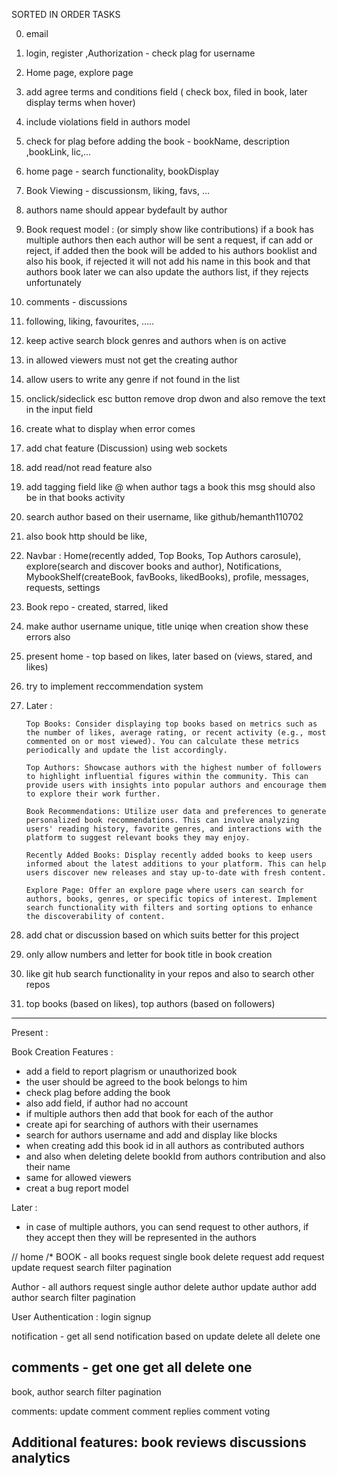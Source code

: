 SORTED IN ORDER TASKS 

00) email
01) login, register ,Authorization - check plag for username
1) Home page, explore page
2) add agree terms and conditions field ( check box, filed in book, later display terms when hover)
3) include violations field in authors model
4) check for plag before adding the book - bookName, description ,bookLink, lic,...
5) home page - search functionality, bookDisplay
6) Book Viewing - discussionsm, liking, favs, ...
7) authors name should appear bydefault by author
8) Book request model : (or simply show like contributions)
    if a book has multiple authors then each author will be sent a request, if can add or reject, if added then the book will be added to his authors booklist and also his  book, if rejected it will not add his name in this book and that authors book 
    later we can also update the authors list, if they rejects unfortunately
9) comments - discussions
10) following, liking, favourites, .....
11) keep active search block genres and authors when is on active
12) in allowed viewers must not get the creating author
13) allow users to write any genre if not found in the list
14) onclick/sideclick esc button remove drop dwon and also remove the text in the input field
15) create what to display when error comes
16) add chat feature (Discussion) using web sockets
17) add read/not read feature also
18) add tagging field like @ when author tags a book this msg should also be in that books activity
19) search author based on their username, like github/hemanth110702
20) also book http should be like, 
21) Navbar : Home(recently added, Top Books, Top Authors carosule), explore(search and discover books and author), Notifications, MybookShelf(createBook, favBooks, likedBooks), profile, messages, requests, settings
22) Book repo - created, starred, liked
23) make author username unique, title uniqe when creation show these errors also
24) present home - top based on likes, later based on (views, stared, and likes)
25) try to implement reccommendation system
26) Later :

        Top Books: Consider displaying top books based on metrics such as the number of likes, average rating, or recent activity (e.g., most commented on or most viewed). You can calculate these metrics periodically and update the list accordingly.

        Top Authors: Showcase authors with the highest number of followers to highlight influential figures within the community. This can provide users with insights into popular authors and encourage them to explore their work further.

        Book Recommendations: Utilize user data and preferences to generate personalized book recommendations. This can involve analyzing users' reading history, favorite genres, and interactions with the platform to suggest relevant books they may enjoy.

        Recently Added Books: Display recently added books to keep users informed about the latest additions to your platform. This can help users discover new releases and stay up-to-date with fresh content.

        Explore Page: Offer an explore page where users can search for authors, books, genres, or specific topics of interest. Implement search functionality with filters and sorting options to enhance the discoverability of content.
27) add chat or discussion based on which suits better for this project
28) only allow numbers and letter for book title in book creation
29) like git hub search functionality in your repos and also to search other repos
30) top books (based on likes), top authors (based on followers)

--------------------------------------------------------------
Present :

 Book Creation Features : 
  - add a field to report plagrism or unauthorized book
  - the user should be agreed to the book belongs to him
  - check plag before adding the book
  - also add field, if author had no account
  - if multiple authors then add that book for each of the author
  - create api for searching of authors with their usernames
  - search for authors username and add and display like blocks
  - when creating add this book id in all authors as contributed authors
  - and also when deleting delete bookId from authors contribution and also their name
  - same for allowed viewers
  - creat a bug report model

 Later :
  - in case of multiple authors, you can send request to other authors, if they accept then they will be represented in the authors
 

// home
/* 
BOOK -
all books request
single book
delete request
add request 
update request
search 
filter 
pagination

Author - 
all authors request
single author
delete author
update author
add author
search 
filter
pagination

User Authentication :
 login
 signup

notification -
get all
send notification based on update
delete all
delete one

comments -
get one 
get all
delete  one
------------------------------
book, author
search
filter
pagination

comments:
update comment
comment replies
comment voting

Additional features:
book reviews
discussions
analytics
------------------------------
